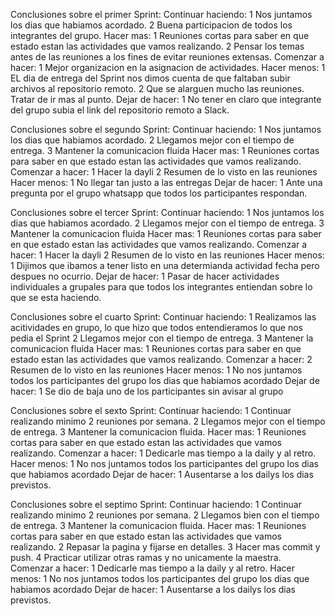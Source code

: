 Conclusiones sobre el primer Sprint:
Continuar haciendo: 
1 Nos juntamos los dias que habiamos acordado.
2 Buena participacion de todos los integrantes del grupo.
Hacer mas:
1 Reuniones cortas para saber en que estado estan las actividades que vamos realizando.
2 Pensar los temas antes de las reuniones a los fines de evitar reuniones extensas. 
Comenzar a hacer:
1 Mejor organizacion en la asignacion de actividades.
Hacer menos:
1 EL dia de entrega del Sprint nos dimos cuenta de que faltaban subir archivos al repositorio remoto.
2 Que se alarguen mucho las reuniones. Tratar de ir mas al punto.
Dejar de hacer:
1 No tener en claro que integrante del grupo subia el link del repositorio remoto a Slack.

Conclusiones sobre el segundo Sprint:
Continuar haciendo: 
1 Nos juntamos los dias que habiamos acordado.
2 Llegamos mejor con el tiempo de entrega.
3 Mantener la comunicacion fluida
Hacer mas:
1 Reuniones cortas para saber en que estado estan las actividades que vamos realizando.
Comenzar a hacer:
1 Hacer la dayli
2 Resumen de lo visto en las reuniones
Hacer menos:
1 No llegar tan justo a las entregas
Dejar de hacer:
1 Ante una pregunta por el grupo whatsapp que todos los participantes respondan. 

Conclusiones sobre el tercer Sprint:
Continuar haciendo: 
1 Nos juntamos los dias que habiamos acordado.
2 Llegamos mejor con el tiempo de entrega.
3 Mantener la comunicacion fluida
Hacer mas:
1 Reuniones cortas para saber en que estado estan las actividades que vamos realizando.
Comenzar a hacer:
1 Hacer la dayli
2 Resumen de lo visto en las reuniones
Hacer menos:
1  Dijimos que ibamos a tener listo en una determianda actividad fecha pero despues no ocurrio.
Dejar de hacer:
1 Pasar de hacer actividades individuales a grupales para que todos los integrantes entiendan sobre lo que se esta haciendo.

Conclusiones sobre el cuarto Sprint:
Continuar haciendo: 
1 Realizamos las acitividades en grupo, lo que hizo que todos entendieramos lo que nos pedia el Sprint
2 Llegamos mejor con el tiempo de entrega.
3 Mantener la comunicacion fluida
Hacer mas:
1 Reuniones cortas para saber en que estado estan las actividades que vamos realizando.
Comenzar a hacer:
2 Resumen de lo visto en las reuniones
Hacer menos:
1 No nos juntamos todos los participantes del grupo los dias que habiamos acordado
Dejar de hacer:
1 Se dio de baja uno de los participantes sin avisar al grupo


Conclusiones sobre el sexto Sprint:
Continuar haciendo:
1 Continuar realizando minimo 2 reuniones por semana.
2 Llegamos mejor con el tiempo de entrega.
3 Mantener la comunicacion fluida.
Hacer mas:
1 Reuniones cortas para saber en que estado estan las actividades que vamos realizando.
Comenzar a hacer:
1 Dedicarle mas tiempo a la daily y al retro.
Hacer menos:
1 No nos juntamos todos los participantes del grupo los dias que habiamos acordado
Dejar de hacer:
1 Ausentarse a los dailys los dias previstos. 

Conclusiones sobre el septimo Sprint:
Continuar haciendo:
1 Continuar realizando minimo 2 reuniones por semana.
2 Llegamos bien con el tiempo de entrega.
3 Mantener la comunicacion fluida.
Hacer mas:
1 Reuniones cortas para saber en que estado estan las actividades que vamos realizando.
2 Repasar la pagina y fijarse en detalles.
3 Hacer mas commit y push.
4 Practicar utilizar otras ramas y no unicamente la maestra.
Comenzar a hacer:
1 Dedicarle mas tiempo a la daily y al retro.
Hacer menos:
1 No nos juntamos todos los participantes del grupo los dias que habiamos acordado
Dejar de hacer:
1 Ausentarse a los dailys los dias previstos. 